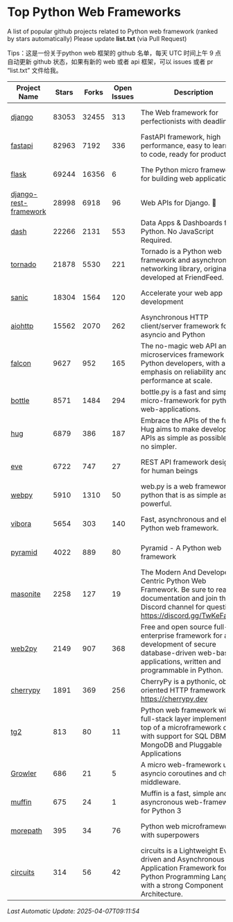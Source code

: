 # Top Python Web Frameworks
A list of popular github projects related to Python web framework (ranked by stars automatically)
Please update **list.txt** (via Pull Request)

Tips：这是一份关于python web 框架的 github 名单，每天 UTC 时间上午 9 点自动更新 github 状态，如果有新的 web 或者 api 框架，可以 issues 或者 pr “list.txt” 文件给我。

| Project Name | Stars | Forks | Open Issues | Description | Last Commit |
| ------------ | ----- | ----- | ----------- | ----------- | ----------- |
| [django](https://github.com/django/django) | 83053 | 32455 | 313 | The Web framework for perfectionists with deadlines. | 2025-04-06 07:40:12 |
| [fastapi](https://github.com/fastapi/fastapi) | 82963 | 7192 | 336 | FastAPI framework, high performance, easy to learn, fast to code, ready for production | 2025-04-06 16:33:45 |
| [flask](https://github.com/pallets/flask) | 69244 | 16356 | 6 | The Python micro framework for building web applications. | 2025-03-30 20:17:17 |
| [django-rest-framework](https://github.com/encode/django-rest-framework) | 28998 | 6918 | 96 | Web APIs for Django. 🎸 | 2025-04-05 10:02:59 |
| [dash](https://github.com/plotly/dash) | 22266 | 2131 | 553 | Data Apps & Dashboards for Python. No JavaScript Required. | 2025-04-03 13:07:00 |
| [tornado](https://github.com/tornadoweb/tornado) | 21878 | 5530 | 221 | Tornado is a Python web framework and asynchronous networking library, originally developed at FriendFeed. | 2025-03-30 01:54:43 |
| [sanic](https://github.com/sanic-org/sanic) | 18304 | 1564 | 120 |  Accelerate your web app development  | Build fast. Run fast. | 2025-03-31 21:19:26 |
| [aiohttp](https://github.com/aio-libs/aiohttp) | 15562 | 2070 | 262 | Asynchronous HTTP client/server framework for asyncio and Python | 2025-04-06 03:04:26 |
| [falcon](https://github.com/falconry/falcon) | 9627 | 952 | 165 | The no-magic web API and microservices framework for Python developers, with an emphasis on reliability and performance at scale. | 2025-04-01 17:48:32 |
| [bottle](https://github.com/bottlepy/bottle) | 8571 | 1484 | 294 | bottle.py is a fast and simple micro-framework for python web-applications. | 2025-02-16 11:32:34 |
| [hug](https://github.com/hugapi/hug) | 6879 | 386 | 187 | Embrace the APIs of the future. Hug aims to make developing APIs as simple as possible, but no simpler. | 2023-06-30 13:14:01 |
| [eve](https://github.com/pyeve/eve) | 6722 | 747 | 27 | REST API framework designed for human beings | 2025-02-26 14:00:47 |
| [webpy](https://github.com/webpy/webpy) | 5910 | 1310 | 50 | web.py is a web framework for python that is as simple as it is powerful.  | 2025-02-06 08:37:54 |
| [vibora](https://github.com/vibora-io/vibora) | 5654 | 303 | 140 | Fast, asynchronous and elegant Python web framework. | 2019-02-11 10:54:12 |
| [pyramid](https://github.com/Pylons/pyramid) | 4022 | 889 | 80 | Pyramid - A Python web framework | 2024-12-20 23:21:35 |
| [masonite](https://github.com/MasoniteFramework/masonite) | 2258 | 127 | 19 | The Modern And Developer Centric Python Web Framework. Be sure to read the documentation and join the Discord channel for questions: https://discord.gg/TwKeFahmPZ | 2025-03-20 20:11:49 |
| [web2py](https://github.com/web2py/web2py) | 2149 | 907 | 368 | Free and open source full-stack enterprise framework for agile development of secure database-driven web-based applications, written and programmable in Python. | 2024-12-28 22:25:14 |
| [cherrypy](https://github.com/cherrypy/cherrypy) | 1891 | 369 | 256 | CherryPy is a pythonic, object-oriented HTTP framework.      https://cherrypy.dev | 2025-01-24 04:33:08 |
| [tg2](https://github.com/TurboGears/tg2) | 813 | 80 | 11 | Python web framework with full-stack layer implemented on top of a microframework core with support for SQL DBMS, MongoDB and Pluggable Applications | 2025-02-18 22:52:59 |
| [Growler](https://github.com/pyGrowler/Growler) | 686 | 21 | 5 | A micro web-framework using asyncio coroutines and chained middleware. | 2020-03-08 07:51:41 |
| [muffin](https://github.com/klen/muffin) | 675 | 24 | 1 | Muffin is a fast, simple and asyncronous web-framework for Python 3 | 2024-07-31 16:33:31 |
| [morepath](https://github.com/morepath/morepath) | 395 | 34 | 76 | Python web microframework with superpowers | 2022-05-29 18:09:39 |
| [circuits](https://github.com/circuits/circuits) | 314 | 56 | 42 | circuits is a Lightweight Event driven and Asynchronous Application Framework for the Python Programming Language with a strong Component Architecture. | 2024-04-03 22:38:28 |

*Last Automatic Update: 2025-04-07T09:11:54*
